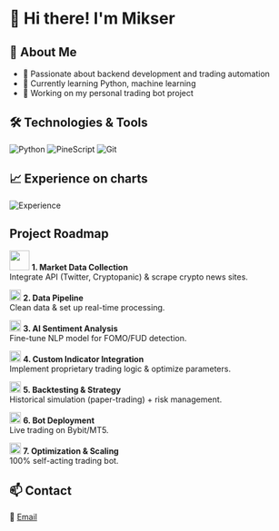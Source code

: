 # 👋 Hi there! I'm Mikser

## 🚀 About Me
- 🎯 Passionate about backend development and trading automation
- 🧠 Currently learning Python, machine learning
- 💼 Working on my personal trading bot project

## 🛠️ Technologies & Tools
![Python](https://img.shields.io/badge/Python-3670A0?style=for-the-badge&logo=python&logoColor=ffdd54)
![PineScript](https://img.shields.io/badge/Pine_Script-008000?style=for-the-badge&logo=tradingview&logoColor=white)
![Git](https://img.shields.io/badge/Git-F05032?style=for-the-badge&logo=git&logoColor=white)

## 📈 Experience on charts
![Experience](https://img.shields.io/badge/EXPERIENCE_ON_CHARTS-720_DAYS-blue?style=for-the-badge&logo=tradingview)

##  Project Roadmap  
<img src="https://media0.giphy.com/media/CaS9NNso512WJ4po0t/giphy.gif" width="35"> **1. Market Data Collection**  
Integrate API (Twitter, Cryptopanic) & scrape crypto news sites.

<img src="https://media.giphy.com/media/3o7bu3XilJ5BOiSGic/giphy.gif" width="20" height="20"> **2. Data Pipeline**  
Clean data & set up real-time processing.  

<img src="https://media.giphy.com/media/3o7bu3XilJ5BOiSGic/giphy.gif" width="20" height="20"> **3. AI Sentiment Analysis**  
Fine-tune NLP model for FOMO/FUD detection.  

<img src="https://media.giphy.com/media/3o7bu3XilJ5BOiSGic/giphy.gif" width="20" height="20"> **4. Custom Indicator Integration**  
Implement proprietary trading logic & optimize parameters.  

<img src="https://media.giphy.com/media/3o7bu3XilJ5BOiSGic/giphy.gif" width="20" height="20"> **5. Backtesting & Strategy**  
Historical simulation (paper-trading) + risk management.  

<img src="https://media.giphy.com/media/3o7bu3XilJ5BOiSGic/giphy.gif" width="20" height="20"> **6. Bot Deployment**  
Live trading on Bybit/MT5.  

<img src="https://media.giphy.com/media/3o7bu3XilJ5BOiSGic/giphy.gif" width="20" height="20"> **7. Optimization & Scaling**  
100% self-acting trading bot.  

## 📫 Contact
📧 [Email](mailto:mikolaj7894123@gmail.com)


